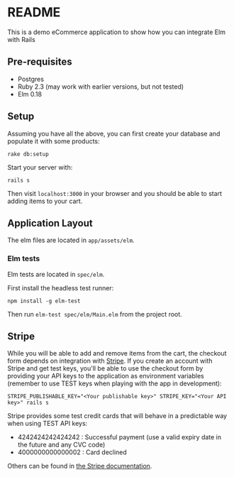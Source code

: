 # README

This is a demo eCommerce application to show how you can integrate Elm with Rails

## Pre-requisites

* Postgres
* Ruby 2.3 (may work with earlier versions, but not tested)
* Elm 0.18

## Setup

Assuming you have all the above, you can first create your database and populate it with some products:

```
rake db:setup
```

Start your server with:

```
rails s
```

Then visit `localhost:3000` in your browser and you should be able to start adding items to your cart.

## Application Layout

The elm files are located in `app/assets/elm`.

### Elm tests

Elm tests are located in `spec/elm`.

First install the headless test runner:

```
npm install -g elm-test
```

Then run `elm-test spec/elm/Main.elm` from the project root.

## Stripe

While you will be able to add and remove items from the cart, the checkout form depends on integration with
[Stripe](stripe.com). If you create an account with Stripe and get test keys, you'll be able to use the checkout form
by providing your API keys to the application as environment variables (remember to use TEST keys when playing
with the app in development):

```
STRIPE_PUBLISHABLE_KEY="<Your publishable key>" STRIPE_KEY="<Your API key>" rails s
```

Stripe provides some test credit cards that will behave in a predictable way when using TEST API keys:

* 4242424242424242 : Successful payment (use a valid expiry date in the future and any CVC code)
* 4000000000000002 : Card declined

Others can be found in [the Stripe documentation](https://stripe.com/docs/testing#cards).
